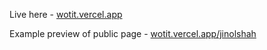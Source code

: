 Live here - [wotit.vercel.app](https://wotit.vercel.app)

Example preview of public page - [wotit.vercel.app/jinolshah](https://wotit.vercel.app/jinolshah) 
